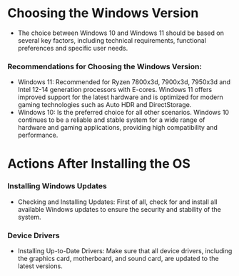 # Choosing the Windows Version

- The choice between Windows 10 and Windows 11 should be based on several key factors, including technical requirements, functional preferences and specific user needs.

### Recommendations for Choosing the Windows Version:

- Windows 11: Recommended for Ryzen 7800x3d, 7900x3d, 7950x3d and Intel 12-14 generation processors with E-cores. Windows 11 offers improved support for the latest hardware and is optimized for modern gaming technologies such as Auto HDR and DirectStorage.
- Windows 10: Is the preferred choice for all other scenarios. Windows 10 continues to be a reliable and stable system for a wide range of hardware and gaming applications, providing high compatibility and performance.

# Actions After Installing the OS

### Installing Windows Updates

- Checking and Installing Updates: First of all, check for and install all available Windows updates to ensure the security and stability of the system.

### Device Drivers

- Installing Up-to-Date Drivers: Make sure that all device drivers, including the graphics card, motherboard, and sound card, are updated to the latest versions.
